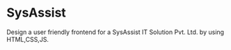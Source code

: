 # SysAssist
Design a user friendly  frontend for a SysAssist IT Solution Pvt. Ltd. by using HTML,CSS,JS.
